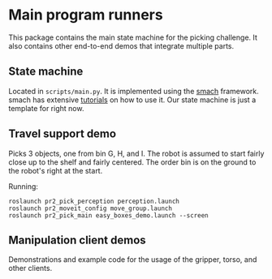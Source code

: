 # Main program runners
This package contains the main state machine for the picking challenge.
It also contains other end-to-end demos that integrate multiple parts.

## State machine
Located in `scripts/main.py`.
It is implemented using the [smach](http://wiki.ros.org/smach) framework.
smach has extensive [tutorials](http://wiki.ros.org/smach/Tutorials) on how to use it.
Our state machine is just a template for right now.

## Travel support demo
Picks 3 objects, one from bin G, H, and I.
The robot is assumed to start fairly close up to the shelf and fairly centered.
The order bin is on the ground to the robot's right at the start.

Running:
```
roslaunch pr2_pick_perception perception.launch
roslaunch pr2_moveit_config move_group.launch
roslaunch pr2_pick_main easy_boxes_demo.launch --screen
```

## Manipulation client demos
Demonstrations and example code for the usage of the gripper, torso, and other
clients.